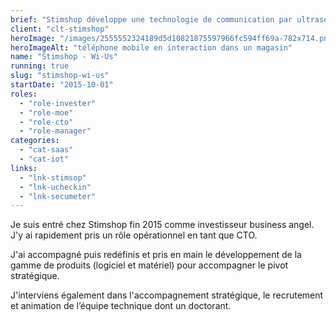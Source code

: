 ```yaml
---
brief: "Stimshop développe une technologie de communication par ultrasons"
client: "clt-stimshop"
heroImage: "/images/2555552324189d5d10821875597966fc594ff69a-782x714.png"
heroImageAlt: "téléphone mobile en interaction dans un magasin"
name: "Stimshop - Wi-Us"
running: true
slug: "stimshop-wi-us"
startDate: "2015-10-01"
roles:
  - "role-invester"
  - "role-moe"
  - "role-cto"
  - "role-manager"
categories:
  - "cat-saas"
  - "cat-iot"
links:
  - "lnk-stimsop"
  - "lnk-ucheckin"
  - "lnk-secumeter"
---
```


Je suis entré chez Stimshop fin 2015 comme investisseur business angel. J'y ai rapidement pris un rôle opérationnel en tant que CTO.

J'ai accompagné puis redéfinis et pris en main le développement de la gamme de produits (logiciel et matériel) pour accompagner le pivot stratégique.

J'interviens également dans l'accompagnement stratégique, le recrutement et animation de l’équipe technique dont un doctorant.
